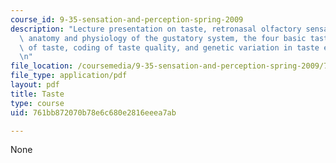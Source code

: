 ```yaml
---
course_id: 9-35-sensation-and-perception-spring-2009
description: "Lecture presentation on taste, retronasal olfactory sensation, flavor,\
  \ anatomy and physiology of the gustatory system, the four basic tastes, the pleasures\
  \ of taste, coding of taste quality, and genetic variation in taste experience.\r\
  \n"
file_location: /coursemedia/9-35-sensation-and-perception-spring-2009/761bb872070b78e6c680e2816eeea7ab_MIT9_35s09_lec04_taste.pdf
file_type: application/pdf
layout: pdf
title: Taste
type: course
uid: 761bb872070b78e6c680e2816eeea7ab

---
```

None